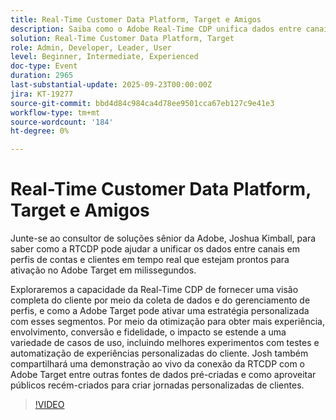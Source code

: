 ```yaml
---
title: Real-Time Customer Data Platform, Target e Amigos
description: Saiba como o Adobe Real-Time CDP unifica dados entre canais em perfis de clientes acionáveis que são ativados instantaneamente no Adobe Target. Veja como os dados conectados e a segmentação orientada por IA permitem jornadas, testes e automação personalizadas que impulsionam o engajamento, as conversões e a fidelidade. Inclui uma demonstração ao vivo do RTCDP e do Target em ação.
solution: Real-Time Customer Data Platform, Target
role: Admin, Developer, Leader, User
level: Beginner, Intermediate, Experienced
doc-type: Event
duration: 2965
last-substantial-update: 2025-09-23T00:00:00Z
jira: KT-19277
source-git-commit: bbd4d84c984ca4d78ee9501cca67eb127c9e41e3
workflow-type: tm+mt
source-wordcount: '184'
ht-degree: 0%

---
```



# Real-Time Customer Data Platform, Target e Amigos

Junte-se ao consultor de soluções sênior da Adobe, Joshua Kimball, para saber como a RTCDP pode ajudar a unificar os dados entre canais em perfis de contas e clientes em tempo real que estejam prontos para ativação no Adobe Target em milissegundos.

Exploraremos a capacidade da Real-Time CDP de fornecer uma visão completa do cliente por meio da coleta de dados e do gerenciamento de perfis, e como a Adobe Target pode ativar uma estratégia personalizada com esses segmentos. Por meio da otimização para obter mais experiência, envolvimento, conversão e fidelidade, o impacto se estende a uma variedade de casos de uso, incluindo melhores experimentos com testes e automatização de experiências personalizadas do cliente. Josh também compartilhará uma demonstração ao vivo da conexão da RTCDP com o Adobe Target entre outras fontes de dados pré-criadas e como aproveitar públicos recém-criados para criar jornadas personalizadas de clientes.

>[!VIDEO](https://video.tv.adobe.com/v/3475185/?learn=on&enablevpops)
